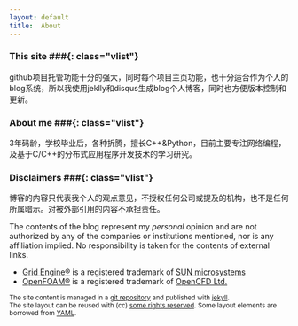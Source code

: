 ```yaml
---
layout: default
title:  About
---
```


### This site ###{: class="vlist"}

github项目托管功能十分的强大，同时每个项目主页功能，也十分适合作为个人的blog系统，所以我使用jeklly和disqus生成blog个人博客，同时也方便版本控制和更新。

### About me ###{: class="vlist"}

3年码龄，学校毕业后，各种折腾，擅长C++&Python，目前主要专注网络编程，及基于C/C++的分布式应用程序开发技术的学习研究。

### Disclaimers ###{: class="vlist"}

博客的内容只代表我个人的观点意见，不授权任何公司或提及的机构，也不是任何所属暗示。对被外部引用的内容不承担责任。

The contents of the blog represent my *personal* opinion and are not
authorized by any of the companies or institutions mentioned, nor is any
affiliation implied. No responsibility is taken for the contents of
external links.

- [Grid Engine&reg;](http://gridengine.sunsource.net/) is a registered
  trademark of [SUN microsystems](http://www.sun.com/)
- [OpenFOAM&reg;](http://www.openfoam.com/) is a registered trademark
  of [OpenCFD Ltd.](http://www.openfoam.com/about/)

<small class="meta final">
The site content is managed in a
<a href="http://github.com/olesenm/olesenm.github.io">git repository</a>
and published with <a href="http://jekyllrb.com">jekyll</a>.
<br/>The site layout can be reused with (cc)
<a href="http://creativecommons.org/licenses/by-sa/3.0/">some rights reserved</a>.
Some layout elements are borrowed from <a href="http://www.yaml.de/en/">YAML</a>.
</small>

